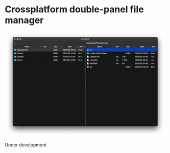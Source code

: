 Crossplatform double-panel file manager
===================

![UnixCMD screenshot](unixcmd.png)

Under development
